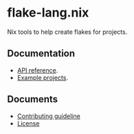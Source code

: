 # flake-lang.nix

Nix tools to help create flakes for projects.

## Documentation

- [API reference](https://mlabs-haskell.github.io/flake-lang.nix/).
- [Example projects](./examples/).

## Documents

- [Contributing guideline](/CONTRIBUTING.md)
- [License](/LICENSE)
